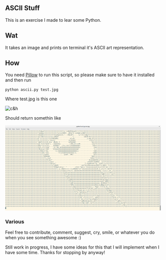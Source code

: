 ## ASCII Stuff

This is an exercise I made to lear some Python. 

## Wat

It takes an image and prints on terminal it's ASCII art representation.

## How

You need [Pillow](https://github.com/python-pillow/Pillow) to run this script, so please make sure to have it installed and then run

```
python ascii.py test.jpg
```

Where test.jpg is this one

![c&h](https://github.com/utnaf/ascii-stuff/raw/master/test.png)

Should return somethin like

![result in terminal](https://github.com/utnaf/ascii-stuff/raw/master/result.png)

### Various
Feel free to contribute, comment, suggest, cry, smile, or whatever you do when you see something awesome :)

Still work in progress, I have some ideas for this that I will implement when I have some time. Thanks for stopping by anyway!
